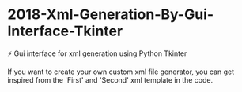 # 2018-Xml-Generation-By-Gui-Interface-Tkinter
⚡️ Gui interface for xml generation using Python Tkinter

If you want to create your own custom xml file generator, you can get inspired from the 'First' and 'Second' xml template in the code.
